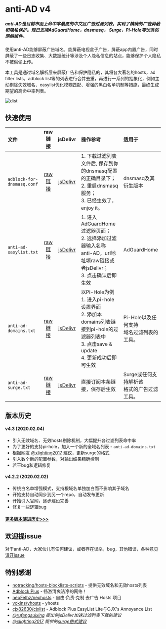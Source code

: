 # anti-AD v4

##### anti-AD是目前市面上命中率最高的中文区广告过滤列表，实现了精确的广告屏蔽和隐私保护。现已支持AdGuardHome，dnsmasq， Surge，Pi-Hole等优秀的网络组件。

使用anti-AD能够屏蔽广告域名，能屏蔽电视盒子广告，屏蔽app内置广告，同时屏蔽了一些日志收集、大数据统计等涉及个人隐私信息的站点，能够保护个人隐私不被偷偷上传。

本工具是通过域名解析层来屏蔽广告和保护隐私的，其将各大著名的hosts，ad filter lists，adblock list等的列表进行合并去重，再进行一系列的抽象化，例如主动剔除失效域名、easylist优化模糊匹配、增强的黑白名单机制等措施，最终生成期望的高命中率列表。

![dist](https://github.com/privacy-protection-tools/anti-AD/workflows/sync%20list%20to%20dist/badge.svg)

## 快速使用

| 文件 	| raw链接 	| jsDelivr 	| 操作参考 	| 适用于 	|
|:--------------------------	|:-------:	|:--------:	|:-------------------------------------------------------------------------------------------------------------------------------------------	|:---------------------------------------------	|
| `adblock-for-dnsmasq.conf` 	| [raw链接](https://raw.githubusercontent.com/privacy-protection-tools/anti-AD/master/adblock-for-dnsmasq.conf) 	| [jsDelivr](https://cdn.jsdelivr.net/gh/privacy-protection-tools/anti-AD@master/adblock-for-dnsmasq.conf) 	| 1. 下载过滤列表文件后, 保存到你的dnsmasq配置的正确目录下；<br>2. 重启dnsmasq服务；<br>3. 已经生效了，enjoy it。 	| dnsmasq及其衍生版本 	|
| `anti-ad-easylist.txt` 	| [raw链接](https://raw.githubusercontent.com/privacy-protection-tools/anti-AD/master/anti-ad-easylist.txt) 	| [jsDelivr](https://cdn.jsdelivr.net/gh/privacy-protection-tools/anti-AD@master/anti-ad-easylist.txt) 	| 1. 进入AdGuardHome过滤器页面；<br>2. 选择添加过滤器输入名称 anti-AD，url地址填raw链接或者jsDelivr；<br>3. 点击确认后即生效 	| AdGuardHome 	|
| `anti-ad-domains.txt` 	| [raw链接](https://raw.githubusercontent.com/privacy-protection-tools/anti-AD/master/anti-ad-domains.txt) 	| [jsDelivr](https://cdn.jsdelivr.net/gh/privacy-protection-tools/anti-AD@master/anti-ad-domains.txt) 	| 以Pi-Hole为例<br>1. 进入pi-hole设置界面<br>2. 添加本domains列表链接到pi-hole的过滤器列表中<br>3. 点击save & update<br>4. 更新成功后即可生效 	| Pi-Hole以及任何支持<br>域名过滤列表的工具。 	|
| `anti-ad-surge.txt` 	| [raw链接](https://raw.githubusercontent.com/privacy-protection-tools/anti-AD/master/anti-ad-surge.txt) 	| [jsDelivr](https://cdn.jsdelivr.net/gh/privacy-protection-tools/anti-AD@master/anti-ad-surge.txt) 	| 直接订阅本条链接，保存后生效 	| Surge或任何支持解析该<br>格式的广告过滤工具。 	|

## 版本历史


#### v4.3 (2020.02.04)
- 引入无效域名、无效hosts剔除机制，大幅提升各过滤列表命中率
- 为了更好的支持pi-hole，加入一个新的全域名列表 - `anti-ad-domains.txt`
- 根据网友 [@xlighting2017](https://github.com/privacy-protection-tools/anti-AD/issues/29) 建议，更新surge的格式
- 引入数个新的配置参数，对输出结果精确控制
- 若干bug和逻辑修复

#### v4.2.2 (2020.02.02)

- 传统白名单增强模式，支持根域名单独加白而不影响其子域名
- 开始支持自动同步到另一个repo，自动发布更新
- 开始引入官网，逐步建设完善
- 修复一些逻辑bug

#### [更多版本演进历史>>>](https://github.com/privacy-protection-tools/anti-AD/blob/master/changelog.md)

## 欢迎提issue

对于anti-AD，大家伙儿有任何建议，或者存在误杀，bug，其他错误，各种意见 [请开issue](https://github.com/privacy-protection-tools/anti-AD/issues/new/choose)

## 特别感谢

- [notracking/hosts-blocklists-scripts](https://github.com/notracking/hosts-blocklists-scripts) - 提供无效域名和无效hosts列表
- [Adblock Plus](https://adblockplus.org/) - 畅游清爽洁净的网络！
- [neoFelhz/neohosts](https://github.com/neoFelhz/neohosts) - 自由·负责·克制 去广告 Hosts 项目
- [vokins/yhosts](https://github.com/vokins/yhosts) - yhosts
- [cjx82630/cjxlist](https://github.com/cjx82630/cjxlist) - Adblock Plus EasyList Lite与CJX's Annoyance List
- _[@rufengsuixing](https://github.com/rufengsuixing) 提出的jsDelivr加速过滤列表下载的建议_
- _[@xlighting2017](https://github.com/xlighting2017) 提供的[surge格式建议](https://github.com/privacy-protection-tools/anti-AD/issues/29)_
